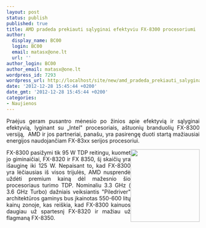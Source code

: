```yaml
---
layout: post
status: publish
published: true
title: AMD pradeda prekiauti sąlyginai efektyviu FX-8300 procesoriumi
author:
  display_name: BC00
  login: BC00
  email: matasx@one.lt
  url: ''
author_login: BC00
author_email: matasx@one.lt
wordpress_id: 7293
wordpress_url: http://localhost/site/new/amd_pradeda_prekiauti_salyginai_efektyviu_fx8300_procesoriumi/
date: '2012-12-28 15:45:44 +0200'
date_gmt: '2012-12-28 15:45:44 +0200'
categories:
- Naujienos
---
```

<p style="text-align: justify;">
	Praėjus geram pusantro mėnesio po žinios apie efektyvią ir sąlyginai efektyvią, lyginant su &bdquo;Intel&quot; procesoriais, a&scaron;tuonių branduolių FX-8300 versiją,&nbsp; AMD ir jos partneriai, pana&scaron;u, yra pasirengę duoti startą mažiausiai energijos naudojančiam FX-83xx serijos procesoriui.</p>
<p style="text-align: justify;">
	<img alt="" src="http://technews.lt/userfiles/AMDfxbox.jpg" style="width: 180px; float: right; height: 189px;" /></p>
<p style="text-align: justify;">
	FX-8300 pasižymi tik 95 W TDP reitingu, kuomet jo giminaičiai, FX-8320 ir FX 8350, &scaron;į skaičių yra i&scaron;auginę iki 125 W. Nepaisant to, kad FX-8300 yra lėčiausias i&scaron; visos trijulės, AMD nusprendė uždėti premium kainą dėl mažesnio &scaron;io procesoriaus turimo TDP. Nominaliu 3.3 GHz ( 3.6 GHz Turbo) dažniais veiksiantis &quot;Piledriver&quot; architektūros gaminys bus įkainotas 550-600 litų kainų zonoje, kas rei&scaron;kia, kad FX-8300 kainuos daugiau už spartesnį FX-8320 ir mažiau už flagmaną FX-8350.</p>
